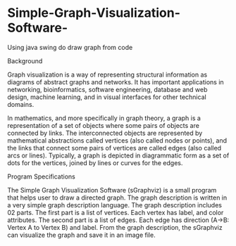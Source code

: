 # Simple-Graph-Visualization-Software-
Using java swing do draw graph from code


Background

Graph visualization is a way of representing structural information as diagrams of abstract graphs and networks. It has important applications in networking, bioinformatics, software engineering, database and web design, machine learning, and in visual interfaces for other technical domains.

In mathematics, and more specifically in graph theory, a graph is a representation of a set of objects where some pairs of objects are connected by links. The interconnected objects are represented by mathematical abstractions called vertices (also called nodes or points), and the links that connect some pairs of vertices are called edges (also called arcs or lines). Typically, a graph is depicted in diagrammatic form as a set of dots for the vertices, joined by lines or curves for the edges.


Program Specifications

The Simple Graph Visualization Software (sGraphviz) is a small program that helps user to draw a directed graph. The graph description is written in a very simple graph description language. The graph description includes 02 parts. The first part is a list of vertices. Each vertex has label, and color attributes. The second part is a list of edges. Each edge has direction (A->B: Vertex A to Vertex B) and label. From the graph description, the sGraphviz can visualize the graph and save it in an image file.
